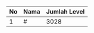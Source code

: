 | No | Nama            | Jumlah Level |
|----|-----------------|--------------|
| 1  | #    |    3028        |
